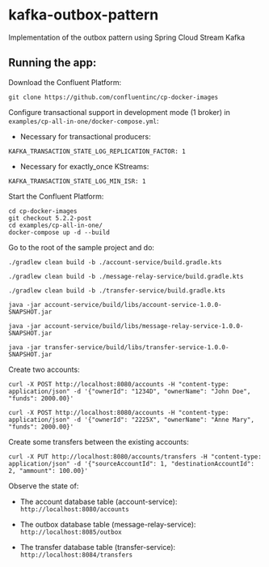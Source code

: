 # kafka-outbox-pattern
Implementation of the outbox pattern using Spring Cloud Stream Kafka

## Running the app:

Download the Confluent Platform:

```
git clone https://github.com/confluentinc/cp-docker-images
```

Configure transactional support in development mode (1 broker) in `examples/cp-all-in-one/docker-compose.yml`:

* Necessary for transactional producers:

```
KAFKA_TRANSACTION_STATE_LOG_REPLICATION_FACTOR: 1
```

* Necessary for exactly_once KStreams:

```
KAFKA_TRANSACTION_STATE_LOG_MIN_ISR: 1
```

Start the Confluent Platform:

```
cd cp-docker-images
git checkout 5.2.2-post
cd examples/cp-all-in-one/
docker-compose up -d --build
```

Go to the root of the sample project and do:

`./gradlew clean build -b ./account-service/build.gradle.kts`

`./gradlew clean build -b ./message-relay-service/build.gradle.kts`

`./gradlew clean build -b ./transfer-service/build.gradle.kts`

`java -jar account-service/build/libs/account-service-1.0.0-SNAPSHOT.jar`

`java -jar account-service/build/libs/message-relay-service-1.0.0-SNAPSHOT.jar`

`java -jar transfer-service/build/libs/transfer-service-1.0.0-SNAPSHOT.jar`

Create two accounts:

```
curl -X POST http://localhost:8080/accounts -H "content-type: application/json" -d '{"ownerId": "1234D", "ownerName": "John Doe", "funds": 2000.00}'
```

```
curl -X POST http://localhost:8080/accounts -H "content-type: application/json" -d '{"ownerId": "2225X", "ownerName": "Anne Mary", "funds": 2000.00}'
```

Create some transfers between the existing accounts:

```
curl -X PUT http://localhost:8080/accounts/transfers -H "content-type: application/json" -d '{"sourceAccountId": 1, "destinationAccountId": 2, "ammount": 100.00}'
```

Observe the state of:
 
 - The account database table (account-service): `http://localhost:8080/accounts`
 
 - The outbox database table (message-relay-service): `http://localhost:8085/outbox`
 
 - The transfer database table (transfer-service): `http://localhost:8084/transfers`


